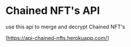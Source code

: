 # Chained NFT's API

use this api to merge and decrypt Chained NFT's

[https://api-chained-nfts.herokuapp.com/]
